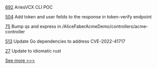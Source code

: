 
[692](https://github.com/hyperledger/aries-vcx/pull/692) AriesVCX CLI POC

[504](https://github.com/hyperledger/cello/pull/504) Add token and user feilds to the response in token-verify endpoint

[75](https://github.com/hyperledger/aries-acapy-controllers/pull/75) Bump qs and express in /AliceFaberAcmeDemo/controllers/acme-controller

[513](https://github.com/hyperledger/fabric-gateway/pull/513) Update Go dependencies to address CVE-2022-41717

[27](https://github.com/hyperledger/anoncreds-rs/pull/27) Update to idiomatic rust


[See more >>>](https://start-here.hyperledger.org/pull-requests)
